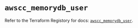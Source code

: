 # `awscc_memorydb_user`

Refer to the Terraform Registory for docs: [`awscc_memorydb_user`](https://registry.terraform.io/providers/hashicorp/awscc/0.70.0/docs/resources/memorydb_user).
